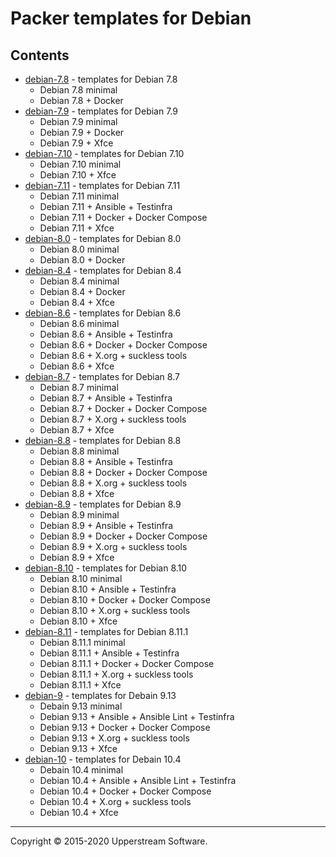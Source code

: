 # Packer templates for Debian

## Contents

* [debian-7.8](debian-7.8/README.mdown) - templates for Debian 7.8
    * Debian 7.8 minimal
    * Debian 7.8 + Docker
* [debian-7.9](debian-7.9/README.mdown) - templates for Debian 7.9
    * Debian 7.9 minimal
    * Debian 7.9 + Docker
    * Debian 7.9 + Xfce
* [debian-7.10](debian-7.10/README.mdown) - templates for Debian 7.10
    * Debian 7.10 minimal
    * Debian 7.10 + Xfce
* [debian-7.11](debian-7.11/README.mdown) - templates for Debian 7.11
    * Debian 7.11 minimal
    * Debian 7.11 + Ansible + Testinfra
    * Debian 7.11 + Docker + Docker Compose
    * Debian 7.11 + Xfce
* [debian-8.0](debian-8.0/README.mdown) - templates for Debian 8.0
    * Debian 8.0 minimal
    * Debian 8.0 + Docker
* [debian-8.4](debian-8.4/README.mdown) - templates for Debian 8.4
    * Debian 8.4 minimal
    * Debian 8.4 + Docker
    * Debian 8.4 + Xfce
* [debian-8.6](debian-8.6/README.mdown) - templates for Debian 8.6
    * Debian 8.6 minimal
    * Debian 8.6 + Ansible + Testinfra
    * Debian 8.6 + Docker + Docker Compose
    * Debian 8.6 + X.org + suckless tools
    * Debian 8.6 + Xfce
* [debian-8.7](debian-8.7/README.mdown) - templates for Debian 8.7
    * Debian 8.7 minimal
    * Debian 8.7 + Ansible + Testinfra
    * Debian 8.7 + Docker + Docker Compose
    * Debian 8.7 + X.org + suckless tools
    * Debian 8.7 + Xfce
* [debian-8.8](debian-8.8/README.mdown) - templates for Debian 8.8
    * Debian 8.8 minimal
    * Debian 8.8 + Ansible + Testinfra
    * Debian 8.8 + Docker + Docker Compose
    * Debian 8.8 + X.org + suckless tools
    * Debian 8.8 + Xfce
* [debian-8.9](debian-8.9/README.mdown) - templates for Debian 8.9
    * Debian 8.9 minimal
    * Debian 8.9 + Ansible + Testinfra
    * Debian 8.9 + Docker + Docker Compose
    * Debian 8.9 + X.org + suckless tools
    * Debian 8.9 + Xfce
* [debian-8.10](debian-8.10/README.mdown) - templates for Debian 8.10
    * Debian 8.10 minimal
    * Debian 8.10 + Ansible + Testinfra
    * Debian 8.10 + Docker + Docker Compose
    * Debian 8.10 + X.org + suckless tools
    * Debian 8.10 + Xfce
* [debian-8.11](debian-8.11/README.mdown) - templates for Debian 8.11.1
    * Debian 8.11.1 minimal
    * Debian 8.11.1 + Ansible + Testinfra
    * Debian 8.11.1 + Docker + Docker Compose
    * Debian 8.11.1 + X.org + suckless tools
    * Debian 8.11.1 + Xfce
* [debian-9](debian-9/README.mdown) - templates for Debain 9.13
    * Debain 9.13 minimal
    * Debian 9.13 + Ansible + Ansible Lint + Testinfra
    * Debian 9.13 + Docker + Docker Compose
    * Debian 9.13 + X.org + suckless tools
    * Debian 9.13 + Xfce
* [debian-10](debian-10/README.mdown) - templates for Debain 10.4
    * Debain 10.4 minimal
    * Debian 10.4 + Ansible + Ansible Lint + Testinfra
    * Debian 10.4 + Docker + Docker Compose
    * Debian 10.4 + X.org + suckless tools
    * Debian 10.4 + Xfce

- - -

Copyright &copy; 2015-2020 Upperstream Software.
